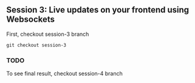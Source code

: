 ## Session 3: Live updates on your frontend using Websockets

First, checkout session-3 branch

```
git checkout session-3
```

### TODO

To see final result, checkout session-4 branch
